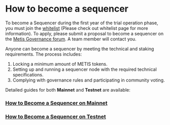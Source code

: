 # How to become a sequencer

To become a Sequencer during the first year of the trial operation phase, you must join the [whitelist](../whitelist.md) (Please check out whitelist page for more information). To apply, please submit a proposal to become a sequencer on the [Metis Governance forum](https://ceg.vote/c/infrastructure-sequencer/). A team member will contact you.

Anyone can become a sequencer by meeting the technical and staking requirements. The process includes:

1. Locking a minimum amount of METIS tokens.
2. Setting up and running a sequencer node with the required technical specifications.
3. Complying with governance rules and participating in community voting.

Detailed guides for both **Mainnet** and **Testnet** are available:

### [**How to Become a Sequencer on Mainnet**](how-to-become-a-sequencer-mainnet.md)

### [**How to Become a Sequencer on Testnet**](how-to-become-a-sequencer-testnet.md)
